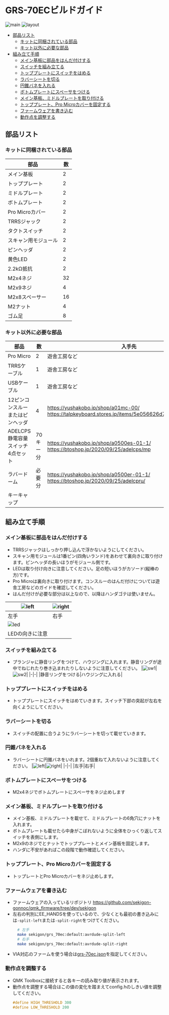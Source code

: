 # GRS-70ECビルドガイド

![main](img/GRS-70EC.JPG)
![layout](img/keyboard-layout.png)


- [部品リスト](#部品リスト)
  - [キットに同梱されている部品](#キットに同梱されている部品)
  - [キット以外に必要な部品](#キット以外に必要な部品)
- [組み立て手順](#組み立て手順)
  - [メイン基板に部品をはんだ付けする](#メイン基板に部品をはんだ付けする)
  - [スイッチを組み立てる](#スイッチを組み立てる)
  - [トッププレートにスイッチをはめる](#トッププレートにスイッチをはめる)
  - [ラバーシートを切る](#ラバーシートを切る)
  - [円錐バネを入れる](#円錐バネを入れる)
  - [ボトムプレートにスペーサをつける](#ボトムプレートにスペーサをつける)
  - [メイン基板、ミドルプレートを取り付ける](#メイン基板ミドルプレートを取り付ける)
  - [トッププレート、Pro Microカバーを固定する](#トッププレートpro-microカバーを固定する)
  - [ファームウェアを書き込む](#ファームウェアを書き込む)
  - [動作点を調整する](#動作点を調整する)

## 部品リスト
### キットに同梱されている部品

| 部品                 | 数  |
| -------------------- | --- |
| メイン基板           | 2   |
| トッププレート       | 2   |
| ミドルプレート       | 2   |
| ボトムプレート       | 2   |
| Pro Microカバー      | 2   |
| TRRSジャック         | 2   |
| タクトスイッチ       | 2   |
| スキャン用モジュール | 2   |
| ピンヘッダ           | 2   |
| 黄色LED              | 2   |
| 2.2kΩ抵抗            | 2   |
| M2x4ネジ             | 32  |
| M2x9ネジ             | 4   |
| M2x8スペーサー       | 16  |
| M2ナット             | 4   |
| ゴム足               | 8   |



### キット以外に必要な部品

| 部品                              | 数       | 入手先                                                                                                |
| --------------------------------- | -------- | ----------------------------------------------------------------------------------------------------- |
| Pro Micro                         | 2        | 遊舎工房など                                                                                          |
| TRRSケーブル                      | 1        | 遊舎工房など                                                                                          |
| USBケーブル                       | 1        | 遊舎工房など                                                                                          |
| 12ピンコンスルーまたはピンヘッダ  | 4        | https://yushakobo.jp/shop/a01mc-00/<br> https://talpkeyboard.stores.jp/items/5e056626d790db16e2889233 |
| ADELCPS 静電容量スイッチ4点セット | 70キー分 | https://yushakobo.jp/shop/a0500es-01-1/<br> https://btoshop.jp/2020/09/25/adelcps/mp                  |
| ラバードーム                      | 必要分   | https://yushakobo.jp/shop/a0500er-01-1/<br> https://btoshop.jp/2020/09/25/adelcpru/                   |
| キーキャップ                      |          |                                                                                                       |

## 組み立て手順
### メイン基板に部品をはんだ付けする
  - TRRSジャックはしっかり押し込んで浮かないようにしてください。
  - スキャン用モジュールは1番ピン(四角いランド)をあわせて裏向きに取り付けます。ピンヘッダの長いほうがモジュール側です。
  - LEDは取り付け向きに注意してください。足の短いほうがカソード(縦棒の方)です。
  - Pro Microは裏向きに取り付けます。コンスルーのはんだ付けについては遊舎工房などのガイドを確認してください。
  - はんだ付けが必要な部分は以上なので、以降はハンダゴテは使いません。
  
  |![left](img/left_main1.JPG)|![right](img/right_main1.JPG)|
  |-|-|
  |左手|右手|
  |![led](img/led.JPG)||
  |LEDの向きに注意||


### スイッチを組み立てる
  - プランジャに静音リングをつけて、ハウジングに入れます。静音リングが途中でねじれたり巻き込まれたりしないように注意してください。
    |![sw1](img/ecswitch1.JPG)|![sw2](img/ecswitch2.JPG)|
    |-|-|
    |静音リングをつける|ハウジングに入れる|

### トッププレートにスイッチをはめる
  - トッププレートにスイッチをはめていきます。スイッチ下部の突起が左右を向くようにしてください。

### ラバーシートを切る
  - スイッチの配置に合うようにラバーシートを切って載せていきます。

### 円錐バネを入れる
  - ラバーシートに円錐バネをいれます。2個重ねて入れないように注意してください。
    |![left](img/left_top.JPG)|![right](img/right_top.JPG)|
    |-|-|
    |左手|右手|

### ボトムプレートにスペーサをつける
  - M2x4ネジでボトムプレートにスペーサをネジ止めします

### メイン基板、ミドルプレートを取り付ける
  - メイン基板、ミドルプレートを載せて、ミドルプレートの6角穴にナットを入れます。
  - ボトムプレートも載せたら中身がこぼれないように全体をひっくり返してスイッチを表側にします。
  - M2x9のネジでとナットでトッププレートとメイン基板を固定します。
  - ハンダに不安があればこの段階で動作確認してください。

### トッププレート、Pro Microカバーを固定する
  - トップレートとPro Microカバーをネジ止めします。

### ファームウェアを書き込む
  - ファームウェアの入っているリポジトリ
    https://github.com/sekigon-gonnoc/qmk_firmware/tree/dev/sekigon
  - 左右の判別にEE_HANDSを使っているので、少なくとも最初の書き込みには`-split-left`または`-split-right`をつけてください。
    ```bash
      # 左手
      make sekigon/grs_70ec:default:avrdude-split-left
      # 右手
      make sekigon/grs_70ec:default:avrdude-split-right
    ```
  - VIA対応のファームを使う場合は[grs-70ec.json](grs-70ec.json)を指定してください。

### 動作点を調整する
  - QMK Toolboxに接続すると各キーの読み取り値が表示されます。  
  - 動作点を調整する場合はこの値の変化を踏まえてconfig.hのしきい値を調整してください。
    ```c
    #define HIGH_THRESHOLD 300
    #define LOW_THRESHOLD 200
    ```